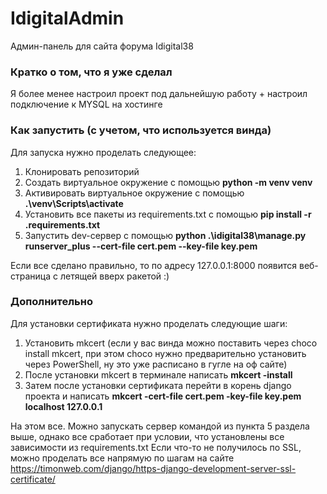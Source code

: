 # IdigitalAdmin
Админ-панель для сайта форума Idigital38

### Кратко о том, что я уже сделал
Я более менее настроил проект под дальнейшую работу + настроил подключение к MYSQL на хостинге
### Как запустить (с учетом, что используется винда)
Для запуска нужно проделать следующее:
1. Клонировать репозиторий
2. Создать виртуальное окружение с помощью **python -m venv venv**
3. Активировать виртуальное окружение с помощью **.\venv\Scripts\activate**
4. Установить все пакеты из requirements.txt с помощью **pip install -r \.requirements.txt**
5. Запустить dev-сервер с помощью **python .\idigital38\manage.py runserver_plus --cert-file cert.pem --key-file key.pem**

Если все сделано правильно, то по адресу 127.0.0.1:8000 появится веб-страница с летящей вверх ракетой :)


### Дополнительно
Для установки сертификата нужно проделать следующие шаги:
1. Установить mkcert (если у вас винда можно поставить через choco install mkcert, при этом choco нужно предварительно установить через PowerShell, ну это уже расписано в гугле на оф сайте) 
2. После установки mkcert в терминале написать **mkcert -install**
3. Затем после установки сертификата перейти в корень django проекта и написать **mkcert -cert-file cert.pem -key-file key.pem localhost 127.0.0.1**

На этом все. Можно запускать сервер командой из пункта 5 раздела выше, однако все сработает при условии, что установлены все зависимости из requirements.txt
Если что-то не получилось по SSL, можно проделать все напрямую по шагам на сайте https://timonweb.com/django/https-django-development-server-ssl-certificate/